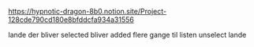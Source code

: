 https://hypnotic-dragon-8b0.notion.site/Project-128cde790cd180e8bfddcfa934a31556


lande der bliver selected bliver added flere gange til listen
unselect lande

